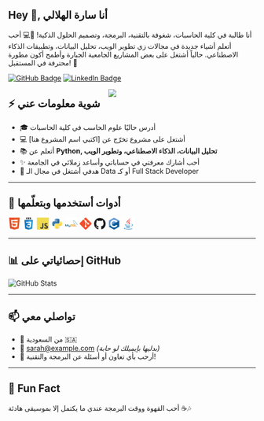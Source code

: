 <h2>Hey 👋, أنا سارة الهلالي</h2>

<p>أنا طالبة في كلية الحاسبات، شغوفة بالتقنية، البرمجة، وتصميم الحلول الذكية! 🧠💻  
أحب أتعلم أشياء جديدة في مجالات زي تطوير الويب، تحليل البيانات، وتطبيقات الذكاء الاصطناعي. حالياً أشتغل على بعض المشاريع الجامعية الجبارة وأطمح أكون مطورة محترفة في المستقبل! 🚀</p>

<p>
<a href="https://github.com/sarahalhilali"><img src="https://img.shields.io/badge/-@sarahalhilali-181717?style=flat-square&labelColor=181717&logo=GitHub&link=https://github.com/sarahalhilali" alt="GitHub Badge" /></a>
<a href="https://www.linkedin.com/in/YOUR_LINKEDIN"><img src="https://img.shields.io/badge/-LinkedIn-blue?style=flat-square&logo=Linkedin&logoColor=white&link=https://www.linkedin.com/in/YOUR_LINKEDIN" alt="LinkedIn Badge" /></a>
</p>

<img align="right" src="https://media1.giphy.com/media/13HgwGsXF0aiGY/giphy.gif" width="300"/>

<h2>⚡️ شوية معلومات عني</h2>
<ul>
<li>🎓 أدرس حاليًا علوم الحاسب في كلية الحاسبات</li>
<li>💻 أشتغل على مشروع تخرّج عن [اكتبي اسم المشروع هنا]</li>
<li>📚 أتعلم عن <strong>Python, تحليل البيانات، الذكاء الاصطناعي، وتطوير الويب</strong></li>
<li>✨ أحب أشارك معرفتي في حساباتي وأساعد زملائي في الجامعة</li>
<li>🎯 هدفي أشتغل في مجال الـ Data أو كـ Full Stack Developer</li>
</ul>

---

<h2>🚀 أدوات أستخدمها وبتعلّمها</h2>
<p align="left">
<img src="https://raw.githubusercontent.com/devicons/devicon/master/icons/html5/html5-original.svg" alt="html5" width="25" height="25" />
<img src="https://raw.githubusercontent.com/devicons/devicon/master/icons/css3/css3-original-wordmark.svg" alt="css3" width="25" height="25" />
<img src="https://raw.githubusercontent.com/devicons/devicon/master/icons/javascript/javascript-original.svg" alt="javascript" width="25" height="25" />
<img src="https://raw.githubusercontent.com/devicons/devicon/master/icons/python/python-original.svg" alt="python" width="25" height="25" />
<img src="https://raw.githubusercontent.com/devicons/devicon/master/icons/mysql/mysql-original-wordmark.svg" alt="mysql" width="25" height="25" />
<img src="https://raw.githubusercontent.com/devicons/devicon/master/icons/git/git-original.svg" alt="git" width="25" height="25" />
<img src="https://raw.githubusercontent.com/devicons/devicon/master/icons/github/github-original.svg" alt="github" width="25" height="25" />
<img src="https://raw.githubusercontent.com/devicons/devicon/master/icons/c/c-original.svg" alt="c" width="25" height="25" />
<img src="https://raw.githubusercontent.com/devicons/devicon/master/icons/java/java-original.svg" alt="java" width="25" height="25" />
</p>

---

<h2>📊 إحصائياتي على GitHub</h2>

<img src="https://github-readme-stats.vercel.app/api?username=sarahalhilali&show_icons=true&count_private=true&theme=tokyonight" alt="GitHub Stats" />

---

<h2>📫 تواصلي معي</h2>

- 📍 من السعودية 🇸🇦
- 📧 sarah@example.com *(بدليها بإيميلك لو حابة)*
- 💬 أرحب بأي تعاون أو أسئلة عن البرمجة والتقنية!

---

<h2>🌟 Fun Fact</h2>
<p>أحب القهوة ووقت البرمجة عندي ما يكتمل إلا بموسيقى هادئة ☕🎶</p>

